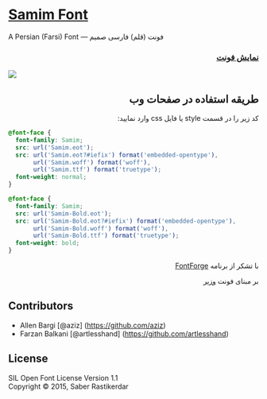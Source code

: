 # [Samim Font](http://rastikerdar.github.io/samim-font/)
A Persian (Farsi) Font &mdash; فونت (قلم) فارسی صمیم

<div lang="fa" dir="rtl" align="right">
    <h3><a href="http://rastikerdar.github.io/samim-font/">نمایش فونت</a></h3>
</div>

<a href="http://rastikerdar.github.io/samim-font/">
    <img src="https://cloud.githubusercontent.com/assets/3202/11185401/e3cf9f4e-8c7c-11e5-9617-9d74e30ee7e3.png">
</a>

<h2 lang="fa" dir="rtl" align="right">طریقه استفاده در صفحات وب</h2>

<p lang="fa" dir="rtl" align="right">
کد زیر را در قسمت style یا فایل css وارد نمایید:
</p>


```css
@font-face {
  font-family: Samim;
  src: url('Samim.eot');
  src: url('Samim.eot?#iefix') format('embedded-opentype'),
       url('Samim.woff') format('woff'),
       url('Samim.ttf') format('truetype');
  font-weight: normal;
}

@font-face {
  font-family: Samim;
  src: url('Samim-Bold.eot');
  src: url('Samim-Bold.eot?#iefix') format('embedded-opentype'),
       url('Samim-Bold.woff') format('woff'),
       url('Samim-Bold.ttf') format('truetype');
  font-weight: bold;
}
```


<div lang="fa" dir="rtl" align="right">
<p>با تشکر از برنامه <a href="https://fontforge.github.io">FontForge</a></p>
<p>بر مبنای فونت <a href="http://rastikerdar.github.io/vazir-font/">وزیر</a></p>
</div>

## Contributors

- Allen Bargi [@aziz] (https://github.com/aziz)
- Farzan Balkani [@artlesshand] (https://github.com/artlesshand)

## License
SIL Open Font License Version 1.1  
Copyright &copy; 2015, Saber Rastikerdar

